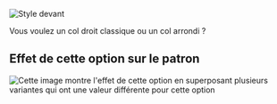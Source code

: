 ![Style devant](frontstyle.svg)

Vous voulez un col droit classique ou un col arrondi ?

## Effet de cette option sur le patron

![Cette image montre l'effet de cette option en superposant plusieurs variantes qui ont une valeur différente pour cette option](wahid_frontstyle_sample.svg "Effet de cette option sur le patron")
